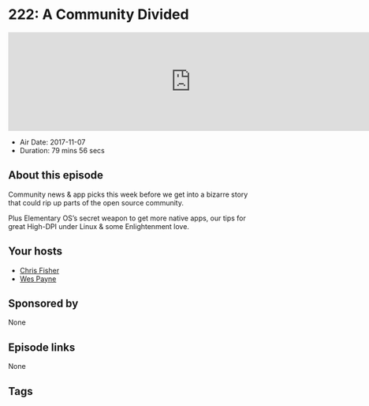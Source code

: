 # 222: A Community Divided

<iframe src="https://player.fireside.fm/v2/RUkczH-V+s91SVGj6?theme=dark" width="740" height="200" frameborder="0" scrolling="no"></iframe>

* Air Date: 2017-11-07
* Duration: 79 mins 56 secs

## About this episode

Community news & app picks this week before we get into a bizarre story that could rip up parts of the open source community.

Plus Elementary OS’s secret weapon to get more native apps, our tips for great High-DPI under Linux & some Enlightenment love.

## Your hosts
* [Chris Fisher](https://linuxunplugged.com/hosts/chrislas)
* [Wes Payne](https://linuxunplugged.com/hosts/wes)

## Sponsored by

None



## Episode links

None



## Tags

